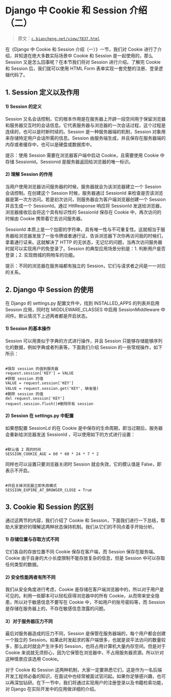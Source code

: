 # Django 中 Cookie 和 Session 介绍（二）

> 原文：[`c.biancheng.net/view/7837.html`](http://c.biancheng.net/view/7837.html)

在《Django 中 Cookie 和 Session 介绍（一）》一节，我们对 Cookie 进行了介绍，并知道在绝大多数实际场景中 Cookie 和 Session 是一起使用的，那么 Session 又是怎么回事呢？在本节我们将对 Session 进行介绍。了解完 Cookie 和 Session 后，我们就可以使用 HTML Form 表单实现一套完整的注册、登录逻辑代码了。

## 1\. Session 定义以及作用

#### 1) Session 的定义

Session 又名会话控制，它的根本作用是在服务器上开辟一段空间用于保留浏览器和服务器交互时的会话信息。它代表服务器与浏览器的一次会话过程，这个过程是连续的，也可以是时断时续的。Session 是一种服务器端的机制，Session 对象用来存储特定用户会话所需的信息。Session 由服务端生成，并且保存在服务器端的内存或者缓存中，也可以是硬盘或数据库中。

提示：使用 Session 需要在浏览器客户端中启动 Cookie，且需要使用 Cookie 中存储 Sessionid。Sessionid 是服务器返回给浏览器的唯一标识。

#### 2) 理解 Session 的作用

当用户使用浏览器访问服务器的时候，服务器就会为该浏览器建立一个 Session 会话控制。在创建这个 Session 时候，服务器通过 SessionId 来检查是否该浏览器是第一次方访问。若是初次访问，则服务器会为客户端浏览器创建一个 Session 并且生成一个 SessionId。通过 HttResponse 响应将 SessionId 发送给浏览器，浏览器接收后会将这个具有标识性的 SessionId 保存在 Cookie 中，再次访问的时候由 Cookie 携带着它去访问服务器。

SessionId 本质上是一个加密的字符串，具有唯一性与不可重复性。这就相当于服务器给浏览器发放了一张令牌或者通行证，告诉浏览器下次你再访问我的时候们，拿着通行证来。这就解决了 HTTP 的无状态，无记忆的问题，当再次访问服务器时就可以实现用户的免登录了。Session 的典型应用场景分别是：1\. 判断用户是否登录；2\. 实现商城的购物车的功能。

提示：不同的浏览器在服务端都有独立的 Session，它们与请求者之间是一一对应的关系。

## 2\. Django 中 Session 的使用

在 Django 的 settings.py 配置文件中，找到 INSTALLED_APPS 的列表并启用 Session 应用，同时在 MIDDLEWARE_CLASSES 中启用 SessionMiddleware 中间件。默认情况下上述两者都是开启状态。

#### 1) Session 的基本操作

Session 可以用类似于字典的方式进行操作，并且 Session 只能够存储能够序列化的数据，例如字典或者列表等。下面我们介绍 Session 的一些常规操作，如下所示：

```

#保存 session 的值到服务器
request.session['KEY'] = VALUE
#获取 session 的值
VALUE = request.session['KEY']
VALUE = request.session.get('KEY', 缺省值)
#删除 session 的值
del request.session['KEY']
request.session.flush()#删除所有 session

```

#### 2) Session 在 settings.py 中配置

如果想配置 SessionLd 的在 Cookie 是中保存的生命周期，即当过期后，服务器会重新给浏览器发送 SessionId ，可以使用如下的方式进行设置：

```

#默认值 2 周的时间
SESSION_COOKIE_AGE = 60 * 60 * 24 * 7 * 2
```

同样也可以设置只要浏览器关闭时 Session 就会失效，它的模认值是 False，即表示不开启。

```

#开启关掉浏览器立即失效模式
SESSION_EXPIRE_AT_BROWSER_CLOSE = True
```

## 3\. Cookie 和 Session 的区别

通过这两节的内容，我们介绍了 Cookie 和 Session，下面我们进行一下总结，帮助大家更好的理解这两种状态保持机制。我们从它们的不同点着手开始分析。

#### 1) 存储位置与存取方式不同

它们各自的存放位置不同 Cookie 保存在客户端，而 Session 保存在服务端。Cookie 由于自身的大小长度限制不能存放复杂的信息，但是 Session 中可以存取任何类型的数据。

#### 2) 安全性能两者有所不同

我们从安全角度进行考虑，Cookie 是存储在客户端浏览器中的，所以对于用户是可见的。利用一些脚本可以轻松获得浏览器中的所有 Cookie，从而带来安全隐患，所以对于敏感信息不要写在 Cookie 中，不如用户的账号密码等，而 Session 是存储在服务器上的，不存在敏感信息泄露的问题。 

#### 3）对于服务器压力不同

最后对服务器造成的压力不同，Session 是保管在服务器端的，每个用户都会创建一个独立的 Session。如果此时发起求的客户端很多，也就是说平法访问的数量较多，那么此时就会产生许多的 Session，也将占用计算机大量内存空间。但是对于 Cookie 来说就无须担心，因为它保管在浏览器中，不占用服务器资源。所以针对这种情景应该选用 Cookie。

对于 Cookie 和 Session 这两种机制，大家一定要熟悉它们，这是作为一名后端开发工程师必备的知识，在面试中也经常被面试官问起。如果你足够感兴趣，也可以再深加钻研。在下一节中，我们将通过实现用户的注册登录以及书籍检索功能，对 Django 在实际开发中的应用做详细的介绍。